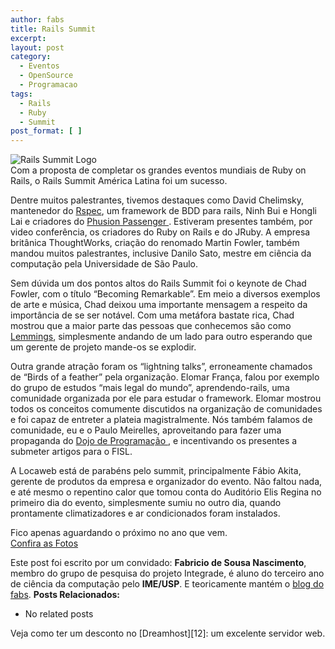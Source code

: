 ```yaml
---
author: fabs
title: Rails Summit
excerpt:
layout: post
category:
  - Eventos
  - OpenSource
  - Programacao
tags:
  - Rails
  - Ruby
  - Summit
post_format: [ ]
---
```

![Rails Summit Logo][1]  
Com a proposta de completar os grandes eventos mundiais de Ruby on Rails, o Rails Summit América Latina foi um sucesso.

Dentre muitos palestrantes, tivemos destaques como David Chelimsky, mantenedor do [ Rspec][2], um framework de BDD para rails, Ninh Bui e Hongli Lai e criadores do [ Phusion Passenger ][3]. Estiveram presentes também, por video conferência, os criadores do Ruby on Rails e do JRuby. A empresa britânica ThoughtWorks, criação do renomado Martin Fowler, também mandou muitos palestrantes, inclusive Danilo Sato, mestre em ciência da computação pela Universidade de São Paulo.

Sem dúvida um dos pontos altos do Rails Summit foi o keynote de Chad Fowler, com o título “Becoming Remarkable”. Em meio a diversos exemplos de arte e música, Chad deixou uma importante mensagem a respeito da importância de se ser notável. Com uma metáfora bastate rica, Chad mostrou que a maior parte das pessoas que conhecemos são como [Lemmings][4], simplesmente andando de um lado para outro esperando que um gerente de projeto mande-os se explodir.

Outra grande atração foram os “lightning talks”, erroneamente chamados de “Birds of a feather” pela organização. Elomar França, falou por exemplo do grupo de estudos “mais legal do mundo”, aprendendo-rails, uma comunidade organizada por ele para estudar o framework. Elomar mostrou todos os conceitos comumente discutidos na organização de comunidades e foi capaz de entreter a plateia magistralmente. Nós também falamos de comunidade, eu e o Paulo Meirelles, aproveitando para fazer uma propaganda do [ Dojo de Programação ][5], e incentivando os presentes a submeter artigos para o FISL.

A Locaweb está de parabéns pelo summit, principalmente Fábio Akita, gerente de produtos da empresa e organizador do evento. Não faltou nada, e até mesmo o repentino calor que tomou conta do Auditório Elis Regina no primeiro dia do evento, simplesmente sumiu no outro dia, quando prontamente climatizadores e ar condicionados foram instalados.

Fico apenas aguardando o próximo no ano que vem.  
[Confira as Fotos][6]

Este post foi escrito por um convidado: **Fabricio de Sousa Nascimento**, membro do grupo de pesquisa do projeto Integrade, é aluno do terceiro ano de ciência da computação pelo **IME/USP**. E teoricamente mantém o [blog do fabs][7]. 
**Posts Relacionados:** 
*   No related posts










Veja como ter um desconto no [Dreamhost][12]: um excelente servidor web.

 [1]: http://ruby-br.org/wp-content/uploads/2008/08/railssummit.jpg
 [2]: http://rspec.info/
 [3]: http://www.modrails.com/
 [4]: http://en.wikipedia.org/wiki/Lemmings_(video_game)
 [5]: http://www.dojosp.epistemol.net/
 [6]: http://www.flickr.com/search/?q=railssummit&m=tags
 [7]: http://cemshost.com.br/~fabsn/dev/doku.php "Faz tempo que não Atualiza!"





